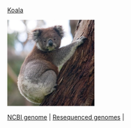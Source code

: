 [Koala](./images/)

<img src = "./images/Phascolartus_cinereus.jpg" width = 200>

<br>

[NCBI genome](https://www.ncbi.nlm.nih.gov/assembly/GCF_002099425.1/)  |  [Resequenced genomes](https://www.ncbi.nlm.nih.gov/assembly/GCF_002099425.1/)  | 
